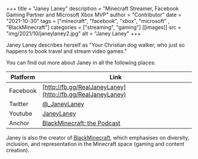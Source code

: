 +++
title = "Janey Laney"
description = "Minecraft Streamer, Facebook Gaming Partner and Microsoft Xbox MVP"
author = "Contributor"
date = "2021-10-30"
tags = ["minecraft", "facebook", "xbox", "microsoft" , "BlackMinecraft"]
categories = ["streaming", "gaming"]
[[images]]
  src = "img/2021/10/janeylaney2.jpg"
  alt = "Janey Laney"
+++

Janey Laney describes herself as "Your Christian dog walker, who just so happens to book travel and stream video games."
<!--more-->

You can find out more about Janey in all the following places:

   Platform | Link
------------|-----------------------------
   Facebook | [http://fb.gg/RealJaneyLaney](http://fb.gg/RealJaneyLaney)
    Twitter | [@_JaneyLaney](https://twitter.com/_JaneyLaney)
    Youtube | [JaneyLaney](https://youtube.com/Janeylaney)
     Anchor | [BlackMinecraft: the Podcast](https://www.anchor.fm/BlackMinecraft)
    

Janey is also the creator of [BlackMinecraft](https://www.blackminecraft.com), which emphasises on diversity, inclusion, and representation in the Minecraft space (gaming and content creation).  
